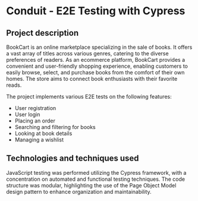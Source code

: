 # Conduit - E2E Testing with Cypress

## Project description

BookCart is an online marketplace specializing in the sale of books. It offers a vast array of titles across various genres, catering to the diverse preferences of readers. As an ecommerce platform, BookCart provides a convenient and user-friendly shopping experience, enabling customers to easily browse, select, and purchase books from the comfort of their own homes. The store aims to connect book enthusiasts with their favorite reads.

The project implements various E2E tests on the following features:

-   User registration
-   User login
-   Placing an order
-   Searching and filtering for books
-   Looking at book details
-   Managing a wishlist

## Technologies and techniques used

JavaScript testing was performed utilizing the Cypress framework, with a concentration on automated and functional testing techniques. The code structure was modular, highlighting the use of the Page Object Model design pattern to enhance organization and maintainability.
